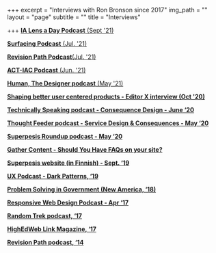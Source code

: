 +++
excerpt = "Interviews with Ron Bronson since 2017"
img_path = ""
layout = "page"
subtitle = ""
title = "Interviews"

+++
[**IA Lens a Day Podcast** (Sept '21)](https://youtu.be/nnuYyD7xXIk)  

[**Surfacing Podcast** (Jul. '21)](https://www.surfacingpodcast.com/ron-bronson-transcript)  

[**Revision Path Podcast**(Jul. '21)](https://revisionpath.com/ron-bronson/)  

[**ACT-IAC Podcast** (Jun. '21)](https://open.spotify.com/episode/3Xd9MZ9HdByErb41jb7vUX)  

[**Human, The Designer podcast** (May '21)](https://open.spotify.com/episode/3KRy0ztHvqevYpP4EYn5BV?si=VIqL0OSsSvymKJ81alinrg)  

[**Shaping better user centered products - Editor X interview (Oct '20)**](https://www.editorx.com/shaping-design/article/ron-bronson-interview-consequence-design)  

[**Technically Speaking podcast - Consequence Design - June ‘20**](https://www.youtube.com/watch?v=L9hbuPpEFb4)  

[**Thought Feeder podcast - Service Design & Consequences - May ‘20**](https://thoughtfeederpod.com/podcast/service-design-and-consequences/)  

[**Superpesis Roundup podcast - May ‘20**](https://www.podbean.com/media/share/pb-um53t-d8f64a)  

[**Gather Content - Should You Have FAQs on your site?**](https://gathercontent.com/blog/big-question-should-you-have-faqs-on-your-website)  

[**Superpesis website (in Finnish) - Sept. ‘19**](https://www.superpesis.fi/uutiset/yhdysvaltalainen-ron-bronson-toteutti-unelmansa-ja-matkusti-suomeen-katsomaan-pesapalloa/)  

[**UX Podcast - Dark Patterns, ‘19**](https://drunkenux.com/podcast/dux41/)  

[**Problem Solving in Government (New America, ‘18)**](https://www.newamerica.org/public-interest-technology/reports/problem-solving-government/this-is-everyones-work/)  

[**Responsive Web Design Podcast - Apr ‘17**](https://responsivewebdesign.com/podcast/ron-bronson/)  

[**Random Trek podcast, ‘17**](https://www.theincomparable.com/randomtrek/145/)  

[**HighEdWeb Link Magazine, ‘17**](https://link.highedweb.org/2017/01/six-questions-with-ron-bronson/)  

[**Revision Path podcast, ‘14**](http://revisionpath.com/ron-bronson/)  